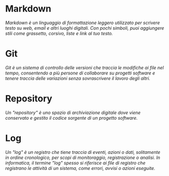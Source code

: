 # Markdown
*Markdown è un linguaggio di formattazione leggero utilizzato per scrivere testo su web, email e altri luoghi digitali. Con pochi simboli, puoi aggiungere stili come grassetto, corsivo, liste e link al tuo testo.*
# Git
*Git è un sistema di controllo delle versioni che traccia le modifiche ai file nel tempo, consentendo a più persone di collaborare su progetti software e tenere traccia delle variazioni senza sovrascrivere il lavoro degli altri.*
# Repository
*Un "repository" è uno spazio di archiviazione digitale dove viene conservato e gestito il codice sorgente di un progetto software.*
# Log
*Un "log" è un registro che tiene traccia di eventi, azioni o dati, solitamente in ordine cronologico, per scopi di monitoraggio, registrazione o analisi. In informatica, il termine "log" spesso si riferisce ai file di registro che registrano le attività di un sistema, come errori, avvisi o azioni eseguite.*